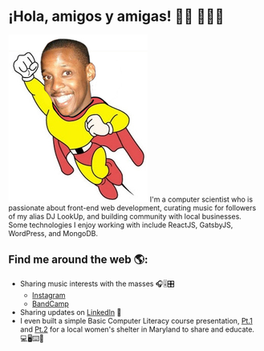 #  ¡Hola, amigos y amigas! 👋🏾 👨🏾‍💻

<img src="https://raw.githubusercontent.com/kevindennyii/kevindennyii/master/Kevin_as_Mighty_Mouse.jpg" alt="banner a cartoon illustration of Kevin">
I'm a computer scientist who is passionate about front-end web development, curating music for followers of my alias DJ LookUp, and building community with local businesses. Some technologies I enjoy working with include ReactJS, GatsbyJS, WordPress, and MongoDB. 


## Find me around the web 🌎: </a>
- Sharing music interests with the masses 🎧🎚🎛
    - <a href="https://www.instagram.com/djlookup">Instagram</a> 
    - <a href="https://bandcamp.com/djlookup">BandCamp</a>
- Sharing updates on <a href="https://www.linkedin.com/in/kodii/">LinkedIn</a> 💼
- I even built a simple Basic Computer Literacy course presentation, <a href="https://docs.google.com/presentation/d/1VWBqOI74oHMQXat666iA42uvWDQNlid1ZeLXASG3unM/edit?usp=sharing">Pt.1</a> and <a href="https://docs.google.com/presentation/d/10NqzAc8uY8kGn7XPjJHBAOkZHz3qgDgfoK4wH6ZLf5g/edit?usp=sharing">Pt.2</a> for a local women's shelter in Maryland to share and educate. 💻🖥⌨️📱
